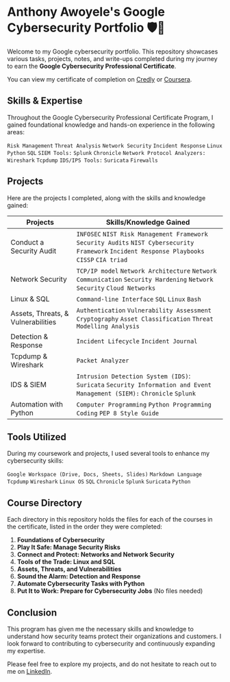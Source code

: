 # Anthony Awoyele's Google Cybersecurity Portfolio 🛡️🔐

Welcome to my Google cybersecurity portfolio. This repository showcases various tasks, projects, notes, and write-ups completed during my journey to earn the **Google Cybersecurity Professional Certificate**.

You can view my certificate of completion on [Credly](https://www.credly.com/users/anthony-awoyele) or [Coursera](https://www.coursera.org/user/3d86add1e5424c07a638bab3760a98dd).

## Skills & Expertise

Throughout the Google Cybersecurity Professional Certificate Program, I gained foundational knowledge and hands-on experience in the following areas:


`Risk Management` `Threat Analysis` `Network Security` `Incident Response` `Linux` `Python` `SQL` `SIEM Tools:` `Splunk` `Chronicle` `Network Protocol Analyzers:` `Wireshark` `Tcpdump` `IDS/IPS Tools:` `Suricata` `Firewalls`

## Projects

Here are the projects I completed, along with the skills and knowledge gained:

| **Projects**                       | **Skills/Knowledge Gained**                                                 |
|------------------------------------|------------------------------------------------------------------------------|
| Conduct a Security Audit           | `INFOSEC` `NIST Risk Management Framework` `Security Audits` `NIST Cybersecurity Framework` `Incident Response Playbooks` `CISSP` `CIA triad` |
| Network Security                   | `TCP/IP model` `Network Architecture` `Network Communication` `Security Hardening` `Network Security` `Cloud Networks` |
| Linux & SQL                        | `Command-line Interface` `SQL` `Linux` `Bash`                                     |
| Assets, Threats, & Vulnerabilities | `Authentication`  `Vulnerability Assessment` `Cryptography` `Asset Classification` `Threat Modelling Analysis` |
| Detection & Response               | `Incident Lifecycle` `Incident Journal`                                         |
| Tcpdump & Wireshark                | `Packet Analyzer`                                                              |
| IDS & SIEM                         | `Intrusion Detection System (IDS)`: `Suricata` `Security Information and Event Management (SIEM):` `Chronicle` `Splunk` |
| Automation with Python             | `Computer Programming` `Python Programming` `Coding` `PEP 8 Style Guide`           |

## Tools Utilized

During my coursework and projects, I used several tools to enhance my cybersecurity skills:

`Google Workspace (Drive, Docs, Sheets, Slides)` `Markdown Language` `Tcpdump` `Wireshark` `Linux OS` `SQL` `Chronicle` `Splunk` `Suricata` `Python`

## Course Directory

Each directory in this repository holds the files for each of the courses in the certificate, listed in the order they were completed:

1. **Foundations of Cybersecurity**
2. **Play It Safe: Manage Security Risks**
3. **Connect and Protect: Networks and Network Security**
4. **Tools of the Trade: Linux and SQL**
5. **Assets, Threats, and Vulnerabilities**
6. **Sound the Alarm: Detection and Response**
7. **Automate Cybersecurity Tasks with Python**
8. **Put It to Work: Prepare for Cybersecurity Jobs** (No files needed)

## Conclusion

This program has given me the necessary skills and knowledge to understand how security teams protect their organizations and customers. I look forward to contributing to cybersecurity and continuously expanding my expertise.

Please feel free to explore my projects, and do not hesitate to reach out to me on [LinkedIn](https://www.linkedin.com/in/awoyele-anthony/).
